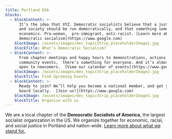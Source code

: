 ```yaml
---
title: Portland DSA
blocks:
  - blockContent: >-
      It’s the idea that XYZ. Democratic socialists believe that a just economy
      and society should be run democratically, and that something something
      economics. Pro-woman,  pro-immigrant, anti-racist. [Learn more about
      democratic socialism](https://www.google.com)
    blockImage: /assets/images/dev_topicStrip_placeholderImage1.jpg
    blockTitle: What's Democratic Socialism?
  - blockContent: >-
      From chapter meetings and happy hours to demonstrations, actions, and
      community events,  there’s something for everyone. And it’s almost all
      open to newcomers.  [View our calendar of events](https://www.google.com)
    blockImage: /assets/images/dev_topicStrip_placeholderImage2.jpg
    blockTitle: Find Upcoming Events
  - blockContent: >-
      Ready to join? We’ll help you become a national member, and get you on
      board locally.  [Join us!](https://www.google.com)
    blockImage: /assets/images/dev_topicStrip_placeholderImage3.jpg
    blockTitle: Organize with us
---
```

We are a local chapter of the **Democratic Socialists of America**, the largest socialist
organization in the US. We organize together for economic, racial, and social justice
in Portland and nation-wide. [Learn more about what we stand for.](http://www.google.com)
